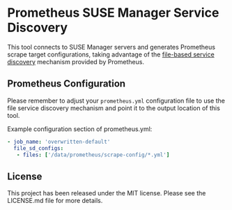 # Prometheus SUSE Manager Service Discovery

This tool connects to SUSE Manager servers and generates Prometheus scrape target configurations, taking advantage of the [file-based service discovery](https://prometheus.io/docs/prometheus/latest/configuration/configuration/#%3Cfile_sd_config) mechanism provided by Prometheus.

## Prometheus Configuration

Please remember to adjust your `prometheus.yml` configuration file to use the file service discovery mechanism and point it to the output location of this tool.

Example configuration section of prometheus.yml:
```yaml
- job_name: 'overwritten-default'
  file_sd_configs:
   - files: ['/data/prometheus/scrape-config/*.yml']
```

## License

This project has been released under the MIT license. Please see the LICENSE.md file for more details.
